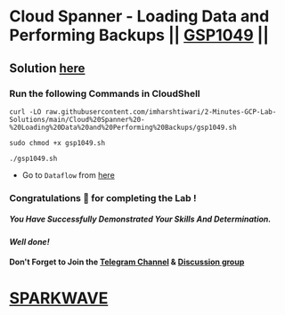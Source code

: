 # Cloud Spanner - Loading Data and Performing Backups || [GSP1049](https://www.cloudskillsboost.google/focuses/54354?parent=catalog) ||

## Solution [here](https://youtu.be/btBB7bnSam0)

### Run the following Commands in CloudShell

```
curl -LO raw.githubusercontent.com/imharshtiwari/2-Minutes-GCP-Lab-Solutions/main/Cloud%20Spanner%20-%20Loading%20Data%20and%20Performing%20Backups/gsp1049.sh

sudo chmod +x gsp1049.sh

./gsp1049.sh
```

* Go to `Dataflow` from [here](https://console.cloud.google.com/dataflow?)

### Congratulations 🎉 for completing the Lab !

##### *You Have Successfully Demonstrated Your Skills And Determination.*

#### *Well done!*

#### Don't Forget to Join the [Telegram Channel](https://t.me/sparkwave.01) & [Discussion group](https://t.me/sparkwave.01chats)

# [SPARKWAVE](https://www.youtube.com/@sparkwave.01)
